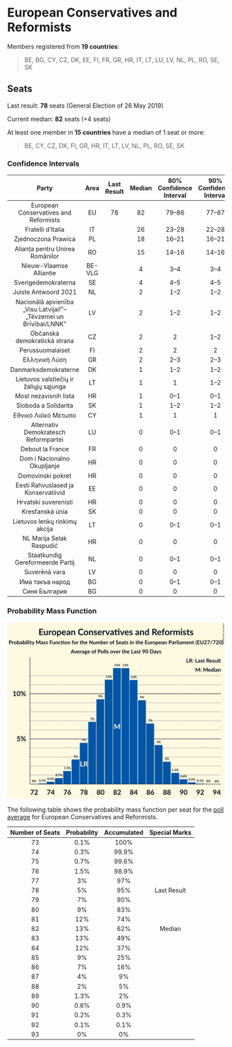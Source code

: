 # European Conservatives and Reformists

Members registered from **19 countries**:

> BE, BG, CY, CZ, DK, EE, FI, FR, GR, HR, IT, LT, LU, LV, NL, PL, RO, SE, SK

## Seats

Last result: **78** seats (General Election of 26 May 2019)

Current median: **82** seats (+4 seats)

At least one member in **15 countries** have a median of 1 seat or more:

> BE, CY, CZ, DK, FI, GR, HR, IT, LT, LV, NL, PL, RO, SE, SK

### Confidence Intervals

| Party | Area | Last Result | Median | 80% Confidence Interval | 90% Confidence Interval | 95% Confidence Interval | 99% Confidence Interval |
|:-----:|:----:|:-----------:|:------:|:-----------------------:|:-----------------------:|:-----------------------:|:-----------------------:|
| European Conservatives and Reformists | EU | 78 | 82 | 79–86 | 77–87 | 76–88 | 75–90 |
| Fratelli d’Italia | IT | | 26 | 23–28 | 22–28 | 21–29 | 21–30 |
| Zjednoczona Prawica | PL | | 18 | 16–21 | 16–21 | 16–21 | 15–22 |
| Alianța pentru Unirea Românilor | RO | | 15 | 14–16 | 14–16 | 13–17 | 13–17 |
| Nieuw-Vlaamse Alliantie | BE-VLG | | 4 | 3–4 | 3–4 | 3–4 | 3–4 |
| Sverigedemokraterna | SE | | 4 | 4–5 | 4–5 | 4–5 | 4–5 |
| Juiste Antwoord 2021 | NL | | 2 | 1–2 | 1–2 | 1–2 | 1–2 |
| Nacionālā apvienība „Visu Latvijai!”–„Tēvzemei un Brīvībai/LNNK” | LV | | 2 | 1–2 | 1–2 | 1–2 | 1–2 |
| Občanská demokratická strana | CZ | | 2 | 2 | 1–2 | 1–2 | 1–2 |
| Perussuomalaiset | FI | | 2 | 2 | 2 | 2 | 1–2 |
| Ελληνική Λύση | GR | | 2 | 2–3 | 2–3 | 2–3 | 1–3 |
| Danmarksdemokraterne | DK | | 1 | 1–2 | 1–2 | 1–2 | 1–2 |
| Lietuvos valstiečių ir žaliųjų sąjunga | LT | | 1 | 1 | 1–2 | 1–2 | 1–2 |
| Most nezavisnih lista | HR | | 1 | 0–1 | 0–1 | 0–1 | 0–1 |
| Sloboda a Solidarita | SK | | 1 | 1–2 | 1–2 | 1–2 | 0–2 |
| Εθνικό Λαϊκό Μέτωπο | CY | | 1 | 1 | 1 | 1 | 1 |
| Alternativ Demokratesch Reformpartei | LU | | 0 | 0–1 | 0–1 | 0–1 | 0–1 |
| Debout la France | FR | | 0 | 0 | 0 | 0 | 0 |
| Dom i Nacionalno Okupljanje | HR | | 0 | 0 | 0 | 0 | 0 |
| Domovinski pokret | HR | | 0 | 0 | 0 | 0 | 0 |
| Eesti Rahvuslased ja Konservatiivid | EE | | 0 | 0 | 0 | 0 | 0 |
| Hrvatski suverenisti | HR | | 0 | 0 | 0 | 0 | 0 |
| Kresťanská únia | SK | | 0 | 0 | 0 | 0 | 0 |
| Lietuvos lenkų rinkimų akcija | LT | | 0 | 0–1 | 0–1 | 0–1 | 0–1 |
| NL Marija Selak Raspudić | HR | | 0 | 0 | 0 | 0 | 0 |
| Staatkundig Gereformeerde Partij | NL | | 0 | 0–1 | 0–1 | 0–1 | 0–1 |
| Suverēnā vara | LV | | 0 | 0 | 0 | 0 | 0–1 |
| Има такъв народ | BG | | 0 | 0–1 | 0–1 | 0–1 | 0–2 |
| Синя България | BG | | 0 | 0 | 0 | 0 | 0 |

### Probability Mass Function

![Graph with seats probability mass function not yet produced](average-2025-08-31-seats-pmf-europeanconservativesandreformists.png "Seats Probability Mass Function")

The following table shows the probability mass function per seat for the [poll average](average-2025-08-31.html) for European Conservatives and Reformists.

| Number of Seats | Probability | Accumulated | Special Marks |
|:---------------:|:-----------:|:-----------:|:-------------:|
| 73 | 0.1% | 100% |  |
| 74 | 0.3% | 99.9% |  |
| 75 | 0.7% | 99.6% |  |
| 76 | 1.5% | 98.9% |  |
| 77 | 3% | 97% |  |
| 78 | 5% | 95% | Last Result |
| 79 | 7% | 90% |  |
| 80 | 9% | 83% |  |
| 81 | 12% | 74% |  |
| 82 | 13% | 62% | Median |
| 83 | 13% | 49% |  |
| 84 | 12% | 37% |  |
| 85 | 9% | 25% |  |
| 86 | 7% | 16% |  |
| 87 | 4% | 9% |  |
| 88 | 2% | 5% |  |
| 89 | 1.3% | 2% |  |
| 90 | 0.6% | 0.9% |  |
| 91 | 0.2% | 0.3% |  |
| 92 | 0.1% | 0.1% |  |
| 93 | 0% | 0% |  |


